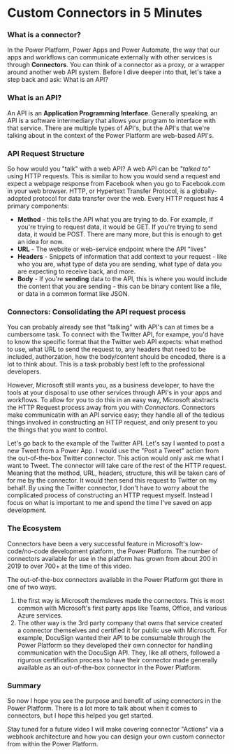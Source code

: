 # Custom Connectors in 5 Minutes

### What is a connector?
In the Power Platform, Power Apps and Power Automate, the way that our apps and workflows can communicate externally with other services is through **Connectors**. You can think of a connector as a proxy, or a wrapper around another web API system. Before I dive deeper into that, let's take a step back and ask: What is an API?

### What is an API?
An API is an **Application Programming Interface**. Generally speaking, an API is a software intermediary that allows your program to interface with that service.  There are multiple types of API's, but the API's that we're talking about in the context of the Power Platform are web-based API's.

### API Request Structure
So how would you "talk" with a web API? A web API can be *"talked to"* using HTTP requests. This is similar to how you would send a request and expect a webpage response from Facebook when you go to Facebook.com in your web browser. HTTP, or Hypertext Transfer Protocol, is a globally-adopted protocol for data transfer over the web. Every HTTP request has 4 primary components:

- **Method** - this tells the API what you are trying to do. For example, if you're trying to request data, it would be GET. If you're trying to send data, it would be POST. There are many more, but this is enough to get an idea for now.
- **URL** - The website or web-service endpoint where the API "lives"
- **Headers** - Snippets of information that add context to your request - like who you are, what type of data you are sending, what type of data you are expecting to receive back, and more.
- **Body** - If you're **sending** data to the API, this is where you would include the content that you are sending - this can be binary content like a file, or data in a common format like JSON.

### Connectors: Consolidating the API request process
You can probably already see that "talking" with API's can at times be a cumbersome task. To connect with the Twitter API, for exampe, you'd have to know the specific format that the Twitter web API expects: what method to use, what URL to send the request to, any headers that need to be included, authorzation, how the body/content should be encoded, there is a lot to think about. This is a task probably best left to the professional developers. 

However, Microsoft still wants you, as a business developer, to have the tools at your disposal to use other services through API's in your apps and workflows. To allow for you to do this in an easy way, Microsoft abstracts the HTTP Request process away from you with *Connectors*. Connectors make communicatin with an API service easy; they handle all of the tedious things involved in constructing an HTTP request, and only present to you the things that you want to control.

Let's go back to the example of the Twitter API. Let's say I wanted to post a new Tweet from a Power App. I would use the "Post a Tweet" action from the out-of-the-box Twitter connector. This action would only ask me what I want to Tweet. The connector will take care of the rest of the HTTP request. Meaning that the method, URL, headers, structure, this will be taken care of for me by the connector. It would then send this request to Twitter on my behalf. By using the Twitter connector, I don't have to worry about the complicated process of constructing an HTTP request myself. Instead I focus on what is important to me and spend the time I've saved on app development.

### The Ecosystem
Connectors have been a very successful feature in Microsoft's low-code/no-code development platform, the Power Platform. The number of connectors available for use in the platform has grown from about 200 in 2019 to over 700+ at the time of this video.

The out-of-the-box connectors available in the Power Platform got there in one of two ways.
1) the first way is Microsoft themsleves made the connectors. This is most common with Microsoft's first party apps like Teams, Office, and various Azure services.
2) The other way is the 3rd party company that owns that service created a connector themselves and certified it for public use with Microsoft. For example, DocuSign wanted their API to be consumable through the Power Platform so they developed their own connector for handling communication with the DocuSign API. They, like all others, followed a rigurous certification process to have their connector made generally available as an out-of-the-box connector in the Power Platform. 

### Summary
So now I hope you see the purpose and benefit of using connectors in the Power Platform. There is a lot more to talk about when it comes to connectors, but I hope this helped you get started. 

Stay tuned for a future video I will make covering connector "Actions" via a webhook architecture and how you can design your own custom connector from within the Power Platform.